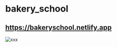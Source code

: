 # bakery_school

## https://bakeryschool.netlify.app

![xxx](https://user-images.githubusercontent.com/59448862/97426765-fa130680-1924-11eb-8a85-4ae3e8c6ee55.PNG)
